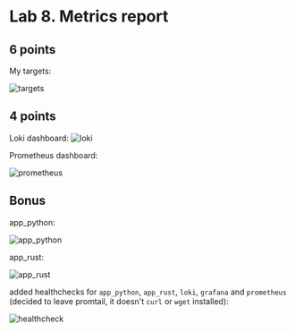 # Lab 8. Metrics report

## 6 points

My targets:

![targets](https://i.imgur.com/MAnBa05.png)

## 4 points

Loki dashboard:
![loki](https://i.imgur.com/QKBo1YV.png)

Prometheus dashboard:

![prometheus](https://i.imgur.com/waY7I0x.png)

## Bonus

app_python:

![app_python](https://i.imgur.com/ktHuKiL.png)

app_rust:

![app_rust](https://i.imgur.com/PRljFY4.png)


added healthchecks for `app_python`, `app_rust`, `loki`, `grafana` and `prometheus` (decided to leave promtail, it doesn't `curl` or `wget` installed):

![healthcheck](https://i.imgur.com/SgBahm1.png)